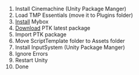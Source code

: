 1. Install Cinemachine (Unity Package Manger)
2. Load TMP Essentials (move it to Plugins folder) 
3. [Install](https://github.comDeadcows/wiki/Installation) Mybox
4. [Download](https://github.com/ginogeorgiev/PrototypingToolkit/releases) PTK latest package
5. Import PTK package
6. Move ScriptTemplate folder to Assets folder
7. Install InputSystem (Unity Package Manger)
8. Ignore Errors
9. Restart Unity
10. Done